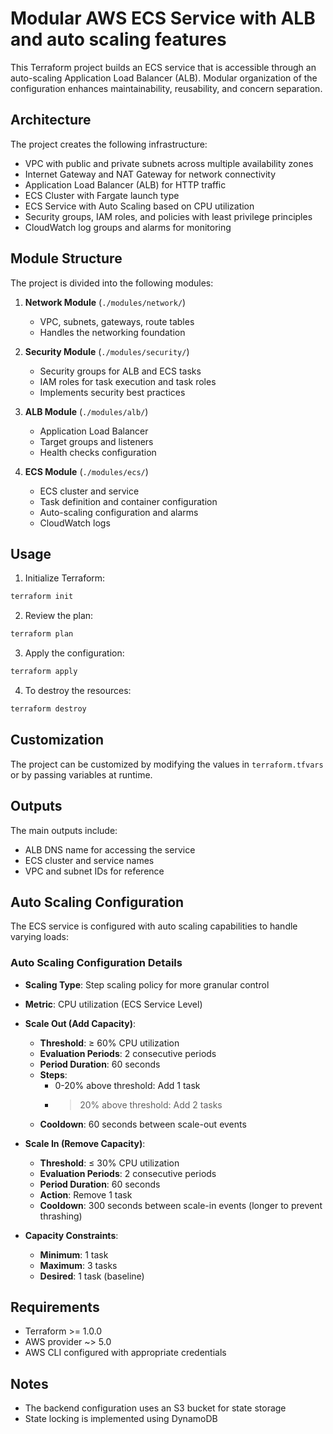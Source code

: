 # Modular AWS ECS Service with ALB and auto scaling features

This Terraform project builds an ECS service that is accessible through an auto-scaling Application Load Balancer (ALB). Modular organization of the configuration enhances maintainability, reusability, and concern separation.

## Architecture

The project creates the following infrastructure:

- VPC with public and private subnets across multiple availability zones
- Internet Gateway and NAT Gateway for network connectivity
- Application Load Balancer (ALB) for HTTP traffic
- ECS Cluster with Fargate launch type
- ECS Service with Auto Scaling based on CPU utilization
- Security groups, IAM roles, and policies with least privilege principles
- CloudWatch log groups and alarms for monitoring


## Module Structure

The project is divided into the following modules:

1. **Network Module** (`./modules/network/`)
   - VPC, subnets, gateways, route tables
   - Handles the networking foundation

2. **Security Module** (`./modules/security/`)
   - Security groups for ALB and ECS tasks
   - IAM roles for task execution and task roles
   - Implements security best practices

3. **ALB Module** (`./modules/alb/`)
   - Application Load Balancer
   - Target groups and listeners
   - Health checks configuration

4. **ECS Module** (`./modules/ecs/`)
   - ECS cluster and service
   - Task definition and container configuration
   - Auto-scaling configuration and alarms
   - CloudWatch logs

## Usage

1. Initialize Terraform:
```bash
terraform init
```

2. Review the plan:
```bash
terraform plan
```

3. Apply the configuration:
```bash
terraform apply
```

4. To destroy the resources:
```bash
terraform destroy
```

## Customization

The project can be customized by modifying the values in `terraform.tfvars` or by passing variables at runtime.

## Outputs

The main outputs include:
- ALB DNS name for accessing the service
- ECS cluster and service names
- VPC and subnet IDs for reference

## Auto Scaling Configuration

The ECS service is configured with auto scaling capabilities to handle varying loads:

### Auto Scaling Configuration Details

- **Scaling Type**: Step scaling policy for more granular control
- **Metric**: CPU utilization (ECS Service Level)
- **Scale Out (Add Capacity)**:
  - **Threshold**: ≥ 60% CPU utilization
  - **Evaluation Periods**: 2 consecutive periods
  - **Period Duration**: 60 seconds
  - **Steps**:
    - 0-20% above threshold: Add 1 task
    - >20% above threshold: Add 2 tasks
  - **Cooldown**: 60 seconds between scale-out events

- **Scale In (Remove Capacity)**:
  - **Threshold**: ≤ 30% CPU utilization 
  - **Evaluation Periods**: 2 consecutive periods
  - **Period Duration**: 60 seconds
  - **Action**: Remove 1 task
  - **Cooldown**: 300 seconds between scale-in events (longer to prevent thrashing)

- **Capacity Constraints**:
  - **Minimum**: 1 task
  - **Maximum**: 3 tasks
  - **Desired**: 1 task (baseline)

## Requirements

- Terraform >= 1.0.0
- AWS provider ~> 5.0
- AWS CLI configured with appropriate credentials

## Notes

- The backend configuration uses an S3 bucket for state storage
- State locking is implemented using DynamoDB